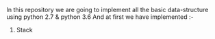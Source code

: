 
In this repository we are going to implement all the basic data-structure using python 2.7 & python 3.6
And at first we have implemented :-

1. Stack 